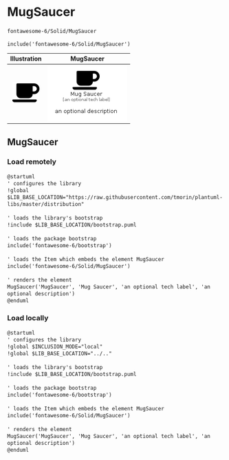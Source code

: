 # MugSaucer


```text
fontawesome-6/Solid/MugSaucer
```

```text
include('fontawesome-6/Solid/MugSaucer')
```



| Illustration | MugSaucer |
| :---: | :---: |
| ![illustration for Illustration](../../fontawesome-6/Solid/MugSaucer.png) | ![illustration for MugSaucer](../../fontawesome-6/Solid/MugSaucer.Local.png) |




## MugSaucer

### Load remotely
```plantuml
@startuml
' configures the library
!global $LIB_BASE_LOCATION="https://raw.githubusercontent.com/tmorin/plantuml-libs/master/distribution"

' loads the library's bootstrap
!include $LIB_BASE_LOCATION/bootstrap.puml

' loads the package bootstrap
include('fontawesome-6/bootstrap')

' loads the Item which embeds the element MugSaucer
include('fontawesome-6/Solid/MugSaucer')

' renders the element
MugSaucer('MugSaucer', 'Mug Saucer', 'an optional tech label', 'an optional description')
@enduml
```

### Load locally
```plantuml
@startuml
' configures the library
!global $INCLUSION_MODE="local"
!global $LIB_BASE_LOCATION="../.."

' loads the library's bootstrap
!include $LIB_BASE_LOCATION/bootstrap.puml

' loads the package bootstrap
include('fontawesome-6/bootstrap')

' loads the Item which embeds the element MugSaucer
include('fontawesome-6/Solid/MugSaucer')

' renders the element
MugSaucer('MugSaucer', 'Mug Saucer', 'an optional tech label', 'an optional description')
@enduml
```

